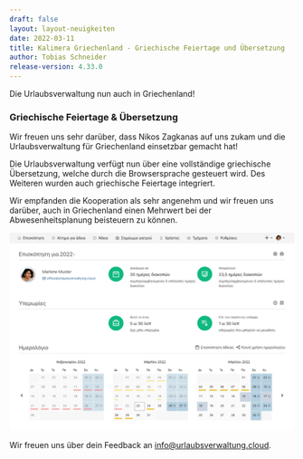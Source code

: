 ```yaml
---
draft: false
layout: layout-neuigkeiten
date: 2022-03-11
title: Kalimera Griechenland - Griechische Feiertage und Übersetzung
author: Tobias Schneider
release-version: 4.33.0
---
```


Die Urlaubsverwaltung nun auch in Griechenland!

<!-- more -->

### Griechische Feiertage & Übersetzung

Wir freuen uns sehr darüber, dass Nikos Zagkanas auf uns zukam und die Urlaubsverwaltung für Griechenland einsetzbar gemacht hat!

Die Urlaubsverwaltung verfügt nun über eine vollständige griechische Übersetzung, welche durch die Browsersprache gesteuert wird. Des Weiteren wurden auch griechische Feiertage integriert.

Wir empfanden die Kooperation als sehr angenehm und wir freuen uns darüber, auch in Griechenland einen Mehrwert bei der Abwesenheitsplanung beisteuern zu können.

<picture>
    <source srcset="greek.avif" type="image/avif" />
    <source srcset="greek.webp" type="image/webp" />
    <img
      src="greek.png"
      alt="Urlaubsverwaltung auf griechisch"
      decoding="async"
      loading="lazy"
      class="rounded-lg"
    />
</picture>

<br/>

Wir freuen uns über dein Feedback an <a href="mailto:info@urlaubsverwaltung.cloud?subject=Feedback">info@urlaubsverwaltung.cloud</a>.
